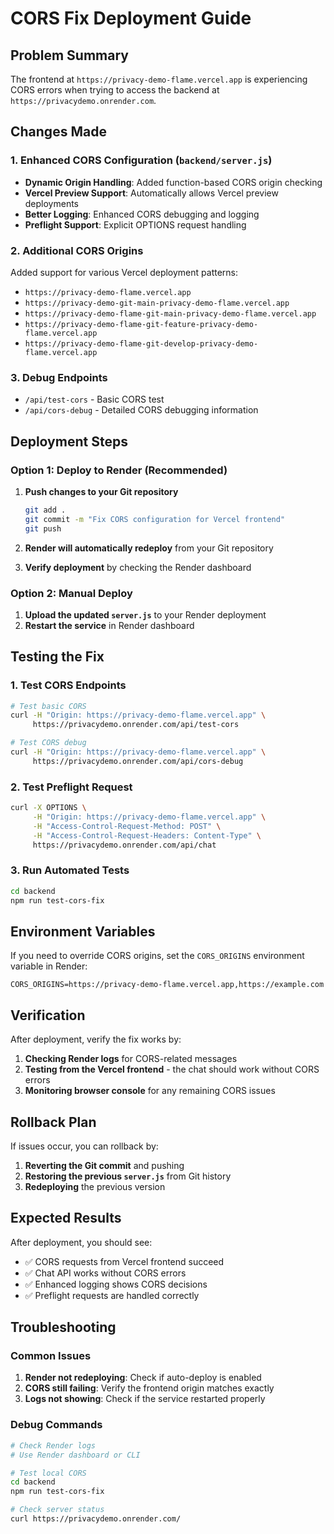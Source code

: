 # CORS Fix Deployment Guide

## Problem Summary
The frontend at `https://privacy-demo-flame.vercel.app` is experiencing CORS errors when trying to access the backend at `https://privacydemo.onrender.com`.

## Changes Made

### 1. Enhanced CORS Configuration (`backend/server.js`)
- **Dynamic Origin Handling**: Added function-based CORS origin checking
- **Vercel Preview Support**: Automatically allows Vercel preview deployments
- **Better Logging**: Enhanced CORS debugging and logging
- **Preflight Support**: Explicit OPTIONS request handling

### 2. Additional CORS Origins
Added support for various Vercel deployment patterns:
- `https://privacy-demo-flame.vercel.app`
- `https://privacy-demo-git-main-privacy-demo-flame.vercel.app`
- `https://privacy-demo-flame-git-main-privacy-demo-flame.vercel.app`
- `https://privacy-demo-flame-git-feature-privacy-demo-flame.vercel.app`
- `https://privacy-demo-flame-git-develop-privacy-demo-flame.vercel.app`

### 3. Debug Endpoints
- `/api/test-cors` - Basic CORS test
- `/api/cors-debug` - Detailed CORS debugging information

## Deployment Steps

### Option 1: Deploy to Render (Recommended)
1. **Push changes to your Git repository**
   ```bash
   git add .
   git commit -m "Fix CORS configuration for Vercel frontend"
   git push
   ```

2. **Render will automatically redeploy** from your Git repository

3. **Verify deployment** by checking the Render dashboard

### Option 2: Manual Deploy
1. **Upload the updated `server.js`** to your Render deployment
2. **Restart the service** in Render dashboard

## Testing the Fix

### 1. Test CORS Endpoints
```bash
# Test basic CORS
curl -H "Origin: https://privacy-demo-flame.vercel.app" \
     https://privacydemo.onrender.com/api/test-cors

# Test CORS debug
curl -H "Origin: https://privacy-demo-flame.vercel.app" \
     https://privacydemo.onrender.com/api/cors-debug
```

### 2. Test Preflight Request
```bash
curl -X OPTIONS \
     -H "Origin: https://privacy-demo-flame.vercel.app" \
     -H "Access-Control-Request-Method: POST" \
     -H "Access-Control-Request-Headers: Content-Type" \
     https://privacydemo.onrender.com/api/chat
```

### 3. Run Automated Tests
```bash
cd backend
npm run test-cors-fix
```

## Environment Variables

If you need to override CORS origins, set the `CORS_ORIGINS` environment variable in Render:

```
CORS_ORIGINS=https://privacy-demo-flame.vercel.app,https://example.com
```

## Verification

After deployment, verify the fix works by:

1. **Checking Render logs** for CORS-related messages
2. **Testing from the Vercel frontend** - the chat should work without CORS errors
3. **Monitoring browser console** for any remaining CORS issues

## Rollback Plan

If issues occur, you can rollback by:
1. **Reverting the Git commit** and pushing
2. **Restoring the previous `server.js`** from Git history
3. **Redeploying** the previous version

## Expected Results

After deployment, you should see:
- ✅ CORS requests from Vercel frontend succeed
- ✅ Chat API works without CORS errors
- ✅ Enhanced logging shows CORS decisions
- ✅ Preflight requests are handled correctly

## Troubleshooting

### Common Issues
1. **Render not redeploying**: Check if auto-deploy is enabled
2. **CORS still failing**: Verify the frontend origin matches exactly
3. **Logs not showing**: Check if the service restarted properly

### Debug Commands
```bash
# Check Render logs
# Use Render dashboard or CLI

# Test local CORS
cd backend
npm run test-cors-fix

# Check server status
curl https://privacydemo.onrender.com/
```
